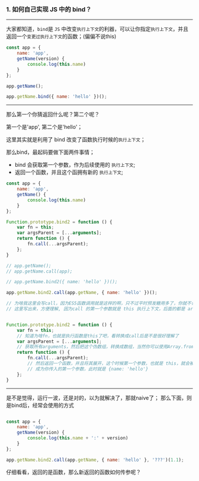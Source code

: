 ### 1. 如何自己实现 JS 中的 bind？

------
大家都知道，`bind`是 `JS` 中改变`执行上下文`的利器，可以让你指定`执行上下文`，并且返回一个`变更过执行上下文`的函数；(偏偏不说this)

```javascript
const app = {
    name: 'app',
    getName(version) {
        console.log(this.name)
    }
};

app.getName();

app.getName.bind({ name: 'hello' })();

```
------
那么第一个你猜返回什么呢？第二个呢？

第一个是'app', 第二个是'hello'；

这里其实就是利用了 bind 改变了函数执行时候的`执行上下文`；

那么bind，最起码要做下面两件事情；
 + bind 会获取第一个参数，作为后续使用的 `执行上下文`;
 + 返回一个函数，并且这个函拥有新的 `执行上下文`;

```javascript
const app = {
    name: 'app',
    getName() {
        console.log(this.name)
    }
};

Function.prototype.bind2 = function () {
    var fn = this;
    var argsParent = [...arguments];
    return function () {
        fn.call(...argsParent);
    };
}

// app.getName();
// app.getName.call(app);

// app.getName.bind2({ name: 'hello' })();

app.getName.bind2.call(app.getName, { name: 'hello' })();

// 为啥我这里会写call，因为ES5函数调用就是这样的啊，只不过平时预发糖用多了，你就不认了
// 这里写出来，方便理解, 因为call 的第一个参数就是 this 执行上下文，后面的都是 arguments 呀

```

```javascript

Function.prototype.bind2 = function () {
    var fn = this;
    // 知道为啥fn，也就是执行函数是this了吧，看转换成call后是不是很好理解了
    var argsParent = [...arguments];
    // 获取所有arguments，然后把这个伪数组，转换成数组，当然你可以使用Array.from
    return function () {
        fn.call(...argsParent);
        // 然后返回一个函数，并且将其展开，这个时候第一个参数，也就是 this，就会被替换
        // 成为你传入的第一个参数，此时就是 {name: 'hello'}
    };
}

```
---
是不是觉得，运行一波，还是对的，以为就解决了，那就naive了；
那么下面，则是bind后，经常会使用的方式

```javascript

const app = {
    name: 'app',
    getName(version) {
        console.log(this.name + ':' + version)
    }
};

app.getName.bind2.call(app.getName, { name: 'hello' }, '???')(1.1);

```
仔细看看，返回的是函数，那么新返回的函数如何传参呢？